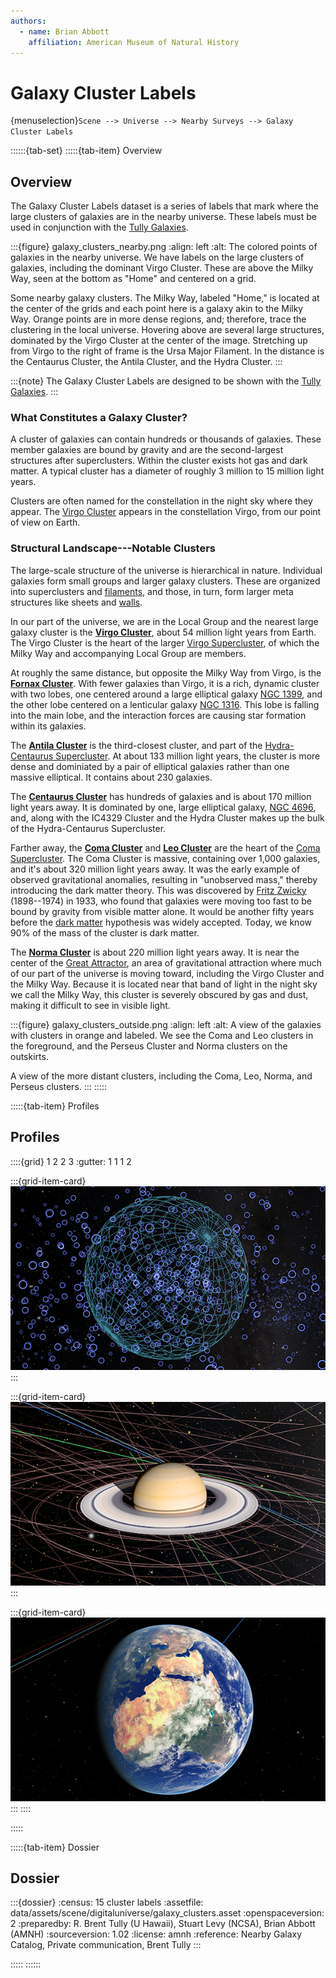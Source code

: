 ```yaml
---
authors:
  - name: Brian Abbott
    affiliation: American Museum of Natural History
---
```



# Galaxy Cluster Labels

{menuselection}`Scene --> Universe --> Nearby Surveys --> Galaxy Cluster Labels`


::::::{tab-set}
:::::{tab-item} Overview

## Overview

The Galaxy Cluster Labels dataset is a series of labels that mark where the large clusters of galaxies are in the nearby universe. These labels must be used in conjunction with the [Tully Galaxies](../tully-galaxies/index).


:::{figure} galaxy_clusters_nearby.png
:align: left
:alt: The colored points of galaxies in the nearby universe. We have labels on the large clusters of galaxies, including the dominant Virgo Cluster. These are above the Milky Way, seen at the bottom as "Home" and centered on a grid.

Some nearby galaxy clusters. The Milky Way, labeled "Home," is located at the center of the grids and each point here is a galaxy akin to the Milky Way. Orange points are in more dense regions, and; therefore, trace the clustering in the local universe. Hovering above are several large structures, dominated by the Virgo Cluster at the center of the image. Stretching up from Virgo to the right of frame is the Ursa Major Filament. In the distance is the Centaurus Cluster, the Antila Cluster, and the Hydra Cluster. 
:::



:::{note}
The Galaxy Cluster Labels are designed to be shown with the [Tully Galaxies](../tully-galaxies/index).
:::



### What Constitutes a Galaxy Cluster?

A cluster of galaxies can contain hundreds or thousands of galaxies. These member galaxies are bound by gravity and are the second-largest structures after superclusters. Within the cluster exists hot gas and dark matter. A typical cluster has a diameter of roughly 3 million to 15 million light years.

Clusters are often named for the constellation in the night sky where they appear. The [Virgo Cluster](https://en.wikipedia.org/wiki/Virgo_Cluster) appears in the constellation Virgo, from our point of view on Earth.


### Structural Landscape---Notable Clusters

The large-scale structure of the universe is hierarchical in nature. Individual galaxies form small groups and larger galaxy clusters. These are organized into superclusters and [filaments](https://en.wikipedia.org/wiki/Galaxy_filament), and those, in turn, form larger meta structures like sheets and [walls](https://en.wikipedia.org/wiki/Galaxy_filament#Galaxy_walls).

In our part of the universe, we are in the Local Group and the nearest large galaxy cluster is the [**Virgo Cluster**](https://en.wikipedia.org/wiki/Virgo_Cluster), about 54 million light years from Earth. The Virgo Cluster is the heart of the larger [Virgo Supercluster](https://en.wikipedia.org/wiki/Virgo_Supercluster), of which the Milky Way and accompanying Local Group are members.

At roughly the same distance, but opposite the Milky Way from Virgo, is the [**Fornax Cluster**](https://en.wikipedia.org/wiki/Fornax_Cluster). With fewer galaxies than Virgo, it is a rich, dynamic cluster with two lobes, one centered around a large elliptical galaxy [NGC 1399](https://en.wikipedia.org/wiki/NGC_1399), and the other lobe centered on a lenticular galaxy [NGC 1316](https://en.wikipedia.org/wiki/NGC_1316). This lobe is falling into the main lobe, and the interaction forces are causing star formation within its galaxies.

The [**Antila Cluster**](https://en.wikipedia.org/wiki/Antlia_Cluster) is the third-closest cluster, and part of the [Hydra-Centaurus Supercluster](https://en.wikipedia.org/wiki/Hydra%E2%80%93Centaurus_Supercluster). At about 133 million light years, the cluster is more dense and dominiated by a pair of elliptical galaxies rather than one massive elliptical. It contains about 230 galaxies.

The [**Centaurus Cluster**](https://en.wikipedia.org/wiki/Centaurus_Cluster) has hundreds of galaxies and is about 170 million light years away. It is dominated by one, large elliptical galaxy, [NGC 4696](https://en.wikipedia.org/wiki/NGC_4696), and, along with the IC4329 Cluster and the Hydra Cluster makes up the bulk of the Hydra-Centaurus Supercluster.

Farther away, the [**Coma Cluster**](https://en.wikipedia.org/wiki/Coma_Cluster) and [**Leo Cluster**](https://en.wikipedia.org/wiki/Leo_Cluster) are the heart of the [Coma Supercluster](https://en.wikipedia.org/wiki/Coma_Supercluster). The Coma Cluster is massive, containing over 1,000 galaxies, and it's about 320 million light years away. It was the early example of observed gravitational anomalies, resulting in "unobserved mass," thereby introducing the dark matter theory. This was discovered by [Fritz Zwicky](https://en.wikipedia.org/wiki/Fritz_Zwicky) (1898--1974) in 1933, who found that galaxies were moving too fast to be bound by gravity from visible matter alone. It would be another fifty years before the [dark matter](https://en.wikipedia.org/wiki/Dark_matter) hypothesis was widely accepted. Today, we know 90% of the mass of the cluster is dark matter. 

The [**Norma Cluster**](https://en.wikipedia.org/wiki/Norma_Cluster) is about 220 million light years away. It is near the center of the [Great Attractor](https://en.wikipedia.org/wiki/Great_Attractor), an area of gravitational attraction where much of our part of the universe is moving toward, including the Virgo Cluster and the Milky Way. Because it is located near that band of light in the night sky we call the Milky Way, this cluster is severely obscured by gas and dust, making it difficult to see in visible light.



:::{figure} galaxy_clusters_outside.png
:align: left
:alt: A view of the galaxies with clusters in orange and labeled. We see the Coma and Leo clusters in the foreground, and the Perseus Cluster and Norma clusters on the outskirts.

A view of the more distant clusters, including the Coma, Leo, Norma, and Perseus clusters. 
:::
:::::


:::::{tab-item} Profiles

## Profiles

::::{grid} 1 2 2 3
:gutter: 1 1 1 2

:::{grid-item-card} [](/profiles/default/index)
[![default profile](/profiles/default/profile_default_icon.png)](/profiles/default/index)
:::


:::{grid-item-card} [](/profiles/default-full/index)
[![default-full profile](/profiles/default-full/profile_default_full_icon.png)](/profiles/default-full/index)
:::


:::{grid-item-card} [](/profiles/offline/index)
[![offline profile](/profiles/offline/profile_offline_icon.png)](/profiles/offline/index)
:::
::::

:::::


:::::{tab-item} Dossier

## Dossier

:::{dossier}
:census: 15 cluster labels
:assetfile: data/assets/scene/digitaluniverse/galaxy_clusters.asset
:openspaceversion: 2
:preparedby: R. Brent Tully (U Hawaii), Stuart Levy (NCSA), Brian Abbott (AMNH)
:sourceversion: 1.02
:license: amnh
:reference: Nearby Galaxy Catalog, Private communication, Brent Tully
:::

:::::
::::::
